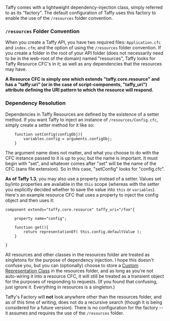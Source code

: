 Taffy comes with a lightweight dependency-injection class, simply referred to as its "factory". The default configuration of Taffy uses this factory to enable the use of the `/resources` folder convention.

### `/resources` Folder Convention

When you create a Taffy API, you have two required files: `Application.cfc` and `index.cfm`; and the option of using the `/resources` folder convention. If you create a folder in the root of your API folder (does not necessarily need to be in the web-root of the domain) named "resources", Taffy looks for Taffy Resource CFC's in it; as well as any dependencies that the resources may have.

**A Resource CFC is simply one which extends "taffy.core.resource" and has a "taffy:uri" (or in the case of script-components, "taffy_uri") attribute defining the URI pattern to which the resource will respond.**

### Dependency Resolution

Dependencies in Taffy Resources are defined by the existence of a setter method. If you want Taffy to inject an instance of `/resources/Config.cfc`, simply create a setter method for it like so:

```cfs
	function setConfig(configObj){
		variables.config = arguments.configObj;
	}
```

The argument name does not matter, and what you choose to do with the CFC instance passed to it is up to you; but the name is important. It must begin with "set", and whatever comes after "set" will be the name of the CFC (sans file extension). So in this case, "setConfig" looks for "config.cfc".

**As of Taffy 1.3**, you may also use a property instead of a setter. Values set by/into properties are available in the `this` scope (whereas with the setter you explicitly decided whether to save the value into `this` or `variables`). Here's an example resource CFC that uses a property to inject the config object and then uses it:

```cfs
component extends="taffy.core.resource" taffy_uri="/foo"{

	property name="config";

	function get(){
		return representationOf( this.config.defaultValue );
	}

}
```

All resources and other classes in the resources folder are treated as singletons for the purpose of dependency injection. I hope this doesn't confuse you, but you can (optionally) choose to store a [Custom Representation Class](https://github.com/atuttle/Taffy/wiki/So-you-want-to:-Serialize-data-to-a-different-data-type) in the resources folder, and as long as you're not auto-wiring it into a resource CFC, it will still be treated as a transient object for the purposes of responding to requests. (If you found that confusing, just ignore it. Everything in resources is a singleton.)

Taffy's Factory will **not** look anywhere other than the resources folder, and as of this time of writing, does not do a recursive search (though it is being considered for a future version). There is no configuration for the factory -- it assumes and requires the use of the `/resources` folder.